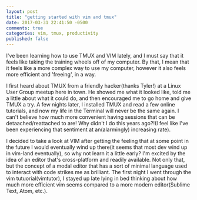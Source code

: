 ```yaml
---
layout: post
title: "getting started with vim and tmux"
date: 2017-03-31 22:41:50 -0500
comments: true
categories: vim, tmux, productivity 
published: false
---
```


I've been learning how to use TMUX and VIM lately, and I must say that it feels like taking the training wheels off of my computer. By that, I mean that it feels like a more complex way to use my computer, however it also feels more efficient and 'freeing', in a way.

I first heard about TMUX from a friendly hacker(thanks Tyler!) at a Linux User Group meetup here in town. He showed me what it looked like, told me a little about what it could do, and then encouraged me to go home and give TMUX a try. A few nights later, I installed TMUX and read a few online tutorials, and now my life in the Terminal will never be the same again. I can't believe how much more convenient having sessions that can be detaached/reattached to are! Why didn't I do this years ago?!(I feel like I've been experiencing that sentiment at an(alarmingly) increasing rate).

I decided to take a look at VIM after getting the feeling that at some point in the future I would eventually wind up there(it seems that most dev wind up in vim-land eventually), so why not learn it a little early? I'm excited by the idea of an editor that's cross-platform and readily available. Not only that, but the concept of a modal editor that has a sort of minimal language used to interact with code strikes me as brilliant. The first night I went through the vim tutuorial(vimtutor), I stayed up late lying in bed thinking about how much more efficient vim seems compared to a more modern editor(Sublime Text, Atom, etc.).
